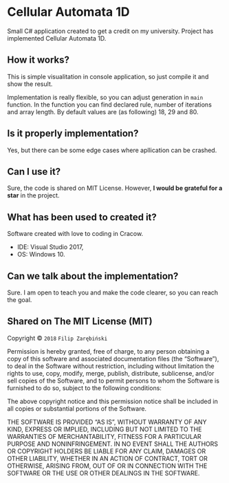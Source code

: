 Cellular Automata 1D
=====================
Small C# application created to get a credit on my university. Project has implemented Cellular Automata 1D.

## How it works?
This is simple visualitation in console application, so just compile it and show the result.

Implementation is really flexible, so you can adjust generation in `main` function. In the function you can find declared rule, number of iterations and array length. By default values are (as following) 18, 29 and 80.

## Is it properly implementation?
Yes, but there can be some edge cases where apllication can be crashed.

## Can I use it?
Sure, the code is shared on MIT License. However, **I would be grateful for a star** in the project.

## What has been used to created it?
Software created with love to coding in Cracow.
* IDE: Visual Studio 2017,
* OS: Windows 10.

## Can we talk about the implementation?
Sure. I am open to teach you and make the code clearer, so you can reach the goal.

## Shared on The MIT License (MIT)
Copyright © `2018` `Filip Zarębiński`

Permission is hereby granted, free of charge, to any person
obtaining a copy of this software and associated documentation
files (the “Software”), to deal in the Software without
restriction, including without limitation the rights to use,
copy, modify, merge, publish, distribute, sublicense, and/or sell
copies of the Software, and to permit persons to whom the
Software is furnished to do so, subject to the following
conditions:

The above copyright notice and this permission notice shall be
included in all copies or substantial portions of the Software.

THE SOFTWARE IS PROVIDED “AS IS”, WITHOUT WARRANTY OF ANY KIND,
EXPRESS OR IMPLIED, INCLUDING BUT NOT LIMITED TO THE WARRANTIES
OF MERCHANTABILITY, FITNESS FOR A PARTICULAR PURPOSE AND
NONINFRINGEMENT. IN NO EVENT SHALL THE AUTHORS OR COPYRIGHT
HOLDERS BE LIABLE FOR ANY CLAIM, DAMAGES OR OTHER LIABILITY,
WHETHER IN AN ACTION OF CONTRACT, TORT OR OTHERWISE, ARISING
FROM, OUT OF OR IN CONNECTION WITH THE SOFTWARE OR THE USE OR
OTHER DEALINGS IN THE SOFTWARE.

